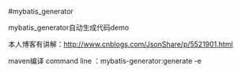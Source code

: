 #mybatis_generator

mybatis_generator自动生成代码demo

本人博客有讲解：http://www.cnblogs.com/JsonShare/p/5521901.html


maven编译  command line ：mybatis-generator:generate -e
